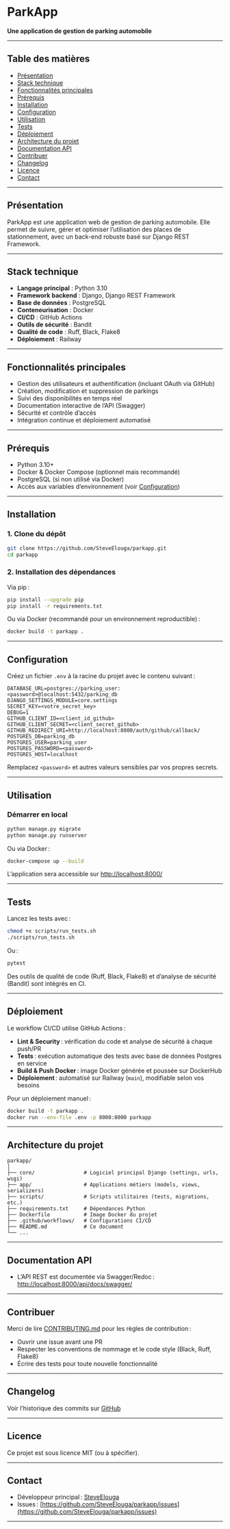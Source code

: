 # ParkApp

**Une application de gestion de parking automobile**

---

## Table des matières

- [Présentation](#présentation)
- [Stack technique](#stack-technique)
- [Fonctionnalités principales](#fonctionnalités-principales)
- [Prérequis](#prérequis)
- [Installation](#installation)
- [Configuration](#configuration)
- [Utilisation](#utilisation)
- [Tests](#tests)
- [Déploiement](#déploiement)
- [Architecture du projet](#architecture-du-projet)
- [Documentation API](#documentation-api)
- [Contribuer](#contribuer)
- [Changelog](#changelog)
- [Licence](#licence)
- [Contact](#contact)

---

## Présentation

ParkApp est une application web de gestion de parking automobile. Elle permet de suivre, gérer et optimiser l’utilisation des places de stationnement, avec un back-end robuste basé sur Django REST Framework.

---

## Stack technique

- **Langage principal** : Python 3.10
- **Framework backend** : Django, Django REST Framework
- **Base de données** : PostgreSQL
- **Conteneurisation** : Docker
- **CI/CD** : GitHub Actions
- **Outils de sécurité** : Bandit
- **Qualité de code** : Ruff, Black, Flake8
- **Déploiement** : Railway

---

## Fonctionnalités principales

- Gestion des utilisateurs et authentification (incluant OAuth via GitHub)
- Création, modification et suppression de parkings
- Suivi des disponibilités en temps réel
- Documentation interactive de l’API (Swagger)
- Sécurité et contrôle d’accès
- Intégration continue et déploiement automatisé

---

## Prérequis

- Python 3.10+
- Docker & Docker Compose (optionnel mais recommandé)
- PostgreSQL (si non utilisé via Docker)
- Accès aux variables d’environnement (voir [Configuration](#configuration))

---

## Installation

### 1. Clone du dépôt

```bash
git clone https://github.com/SteveElouga/parkapp.git
cd parkapp
```

### 2. Installation des dépendances

Via pip :

```bash
pip install --upgrade pip
pip install -r requirements.txt
```

Ou via Docker (recommandé pour un environnement reproductible) :

```bash
docker build -t parkapp .
```

---

## Configuration

Créez un fichier `.env` à la racine du projet avec le contenu suivant :

```env
DATABASE_URL=postgres://parking_user:<password>@localhost:5432/parking_db
DJANGO_SETTINGS_MODULE=core.settings
SECRET_KEY=<votre_secret_key>
DEBUG=1
GITHUB_CLIENT_ID=<client_id_github>
GITHUB_CLIENT_SECRET=<client_secret_github>
GITHUB_REDIRECT_URI=http://localhost:8000/auth/github/callback/
POSTGRES_DB=parking_db
POSTGRES_USER=parking_user
POSTGRES_PASSWORD=<password>
POSTGRES_HOST=localhost
```

Remplacez `<password>` et autres valeurs sensibles par vos propres secrets.

---

## Utilisation

### Démarrer en local

```bash
python manage.py migrate
python manage.py runserver
```

Ou via Docker :

```bash
docker-compose up --build
```

L’application sera accessible sur [http://localhost:8000/](http://localhost:8000/)

---

## Tests

Lancez les tests avec :

```bash
chmod +x scripts/run_tests.sh
./scripts/run_tests.sh
```

Ou :

```bash
pytest
```

Des outils de qualité de code (Ruff, Black, Flake8) et d’analyse de sécurité (Bandit) sont intégrés en CI.

---

## Déploiement

Le workflow CI/CD utilise GitHub Actions :

- **Lint & Security** : vérification du code et analyse de sécurité à chaque push/PR
- **Tests** : exécution automatique des tests avec base de données Postgres en service
- **Build & Push Docker** : image Docker générée et poussée sur DockerHub
- **Déploiement** : automatisé sur Railway (`main`), modifiable selon vos besoins

Pour un déploiement manuel :

```bash
docker build -t parkapp .
docker run --env-file .env -p 8000:8000 parkapp
```

---

## Architecture du projet

```
parkapp/
│
├── core/                # Logiciel principal Django (settings, urls, wsgi)
├── app/                 # Applications métiers (models, views, serializers)
├── scripts/             # Scripts utilitaires (tests, migrations, etc.)
├── requirements.txt     # Dépendances Python
├── Dockerfile           # Image Docker du projet
├── .github/workflows/   # Configurations CI/CD
├── README.md            # Ce document
└── ...
```

---

## Documentation API

- L’API REST est documentée via Swagger/Redoc :  
  [http://localhost:8000/api/docs/swagger/](http://localhost:8000/api/docs/swagger/)

---

## Contribuer

Merci de lire [CONTRIBUTING.md](CONTRIBUTING.md) pour les règles de contribution :

- Ouvrir une issue avant une PR
- Respecter les conventions de nommage et le code style (Black, Ruff, Flake8)
- Écrire des tests pour toute nouvelle fonctionnalité

---

## Changelog

Voir l’historique des commits sur [GitHub](https://github.com/SteveElouga/parkapp/commits)

---

## Licence

Ce projet est sous licence MIT (ou à spécifier).

---

## Contact

- Développeur principal : [SteveElouga](https://github.com/SteveElouga)
- Issues : [https://github.com/SteveElouga/parkapp/issues](https://github.com/SteveElouga/parkapp/issues)

---